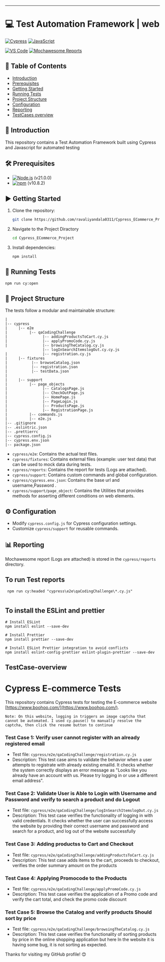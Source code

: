 <!--
    #/**
    # * @author Ravali
    # * Email: yandalaravali@gmail.com
    # * GitHub Page: https://github.com/ravaliyandala0311?tab=repositories
    # * LinkedIn: https://www.linkedin.com/in/ravali-yadav-yandala-454121135/
    # */
    #/***************************************************/
-->

---

# 💻 Test Automation Framework | web

[![Cypress](https://img.shields.io/badge/Cypress-17202C?style=for-the-badge&logo=cypress&logoColor=white)](https://www.cypress.io/)
[![JavaScript](https://img.shields.io/badge/JavaScript-F7DF1E?style=for-the-badge&logo=javascript&logoColor=black)](https://js.org/index.html)

[![VS Code](https://img.shields.io/badge/VS_Code-007ACC?style=for-the-badge&logo=visual-studio-code&logoColor=white)](https://code.visualstudio.com/)
[![Mochawesome Reports](https://img.shields.io/badge/Mochawesome%20Reports-<COLOR>?style=for-the-badge&logo=mochawesome&logoColor=white)](https://www.npmjs.com/package/cypress-mochawesome-reporter)

## 📑 Table of Contents

- [Introduction](#introduction)
- [Prerequisites](#prerequisites)
- [Getting Started](#getting-started)
- [Running Tests](#running-tests)
- [Project Structure](#project-structure)
- [Configuration](#configuration)
- [Reporting](#reporting)
- [TestCases overview](#TestCase-overview)

## 📖 Introduction

This repository contains a Test Automation Framework built using Cypress and Javascript for automated testing

<!-- ## 🎥 Video Tutorial

<a href="https://www.youtube.com/watch?v=g0nG6aPbpl4&list=PLrBBHmoBFxBUu9G7haETpa0B03H9GnfKX"> <img src="https://img.youtube.com/vi/g0nG6aPbpl4/0.jpg" alt="Test Automation Framework | WEB | Cypress + JS" width="200"> </a>

Click on the image above to watch the tutorials. -->

## 🛠️ Prerequisites

- [![Node.js](https://img.shields.io/badge/Node.js-43853D?style=for-the-badge&logo=node.js&logoColor=white)](https://nodejs.org/) (v21.0.0)
- [![npm](https://img.shields.io/badge/npm-CB3837?style=for-the-badge&logo=npm&logoColor=white)](https://www.npmjs.com/) (v10.8.2)

## ▶️ Getting Started

1. Clone the repository:

   ```bash
   git clone https://github.com/ravaliyandala0311/Cypress_ECommerce_Project.git

   ```

2. Navigate to the Project Diractory

   ```bash
   cd Cypress_ECommerce_Project
   ```

3. Install dependencies:

   ```bash
   npm install
   ```

## 🚀 Running Tests

```bash
npm run cy:open
```

## 📁 Project Structure

The tests follow a modular and maintainable structure:

```
|
|-- cypress
|     |-- e2e
|          |-- qaCodingChallenge
|                |-- addingProductsToCart.cy.js
|                |-- applyPromoCode.cy.js
|                |-- browsingTheCatalog.cy.js
                 |-- logInSearchItemslogOut.cy.cy.js
|                |-- registration.cy.js
|     |-- fixtures
|           |-- browseCatalog.json
|           |-- registration.json
|           |-- testData.json
|
|     |-- support
|          |-- page_objects
|                |-- CatalogsPage.js
|                |-- CheckOutPage.js
|                |-- HomePage.js
|                |-- PageLogin.js
|                |-- ProductsPage.js
|                |-- RegistrationPage.js
|          |-- commands.js
|          |-- e2e.js
|-- .gitignore
|-- .eslintric.json
|-- .prettierrc
|-- cypress.config.js
|-- cypress.env.json
|-- package.json
```

- `cypress/e2e`: Contains the actual test files.
- `cypress/fixtures`: Contains external files (example: user test data) that can be used to mock data during tests.
- `cypress/reports`: Contains the report for tests (Logs are attached).
- `cypress/support`: Contains custom commands and global configuration.
- `cypress/cypress.env.json`: Contains the base url and username,Password .
- `cypress/support/page_object`: Contains the Utilities that provides methods for asserting different conditions on web elements.

## ⚙️ Configuration

- Modify `cypress.config.js` for Cypress configuration settings.
- Customize `cypress/support` for reusable commands.

## 📊 Reporting

Mochawesome report (Logs are attached) is stored in the `cypress/reports` directory.

## To run Test reports

```
 npm run cy:headed "cypress\e2e\qaCodingChallenge\*.cy.js"


```

## To install the ESLint and prettier

```
# Install ESLint
npm install eslint --save-dev

# Install Prettier
npm install prettier --save-dev

# Install ESLint Prettier integration to avoid conflicts
npm install eslint-config-prettier eslint-plugin-prettier --save-dev

```

## TestCase-overview

# Cypress E-commerce Tests

This repository contains Cypress tests for testing the E-commerce website [https://www.boohoo.com/](https://www.boohoo.com/).

`Note: On this website, logging in triggers an image captcha that cannot be automated. I used cy.pause() to manually resolve the captcha, then click the resume button to continue`

### Test Case 1: Verify user cannot register with an already registered email

- Test file: `cypress/e2e/qaCodingChallenge/registration.cy.js`
- Description: This test case aims to validate the behavior when a user attempts to registrate with already existing emailId. It checks whether the system correctly displays an error message as "Looks like you already have an account with us. Please try logging in or use a different email address".

### Test Case 2: Validate User is Able to Login with Username and Password and verify to search a product and do Logout

- Test file: `cypress/e2e/qaCodingChallenge/logInSearchItemslogOut.cy.js`
- Description: This test case verifies the functionality of logging in with valid credentials. It checks whether the user can successfully access the website by providing their correct username and password and search for a product, and log out of the website successfully

### Test Case 3: Adding productss to Cart and Checkout

- Test file: `cypress/e2e/qaCodingChallenge/addingProductsToCart.cy.js`
- Description: This test case adds items to the cart, proceeds to checkout, verifies the order summary amount on the products

### Test Case 4: Applying Promocode to the Products

- Test file: `cypress/e2e/qaCodingChallenge/applyPromoCode.cy.js`
- Description: This test case verifies the application of a Promo code and verify the cart total, and check the promo code discount

### Test Case 5: Browse the Catalog and verify products Should sort by price

- Test file: `cypress/e2e/qaCodingChallenge/browsingTheCatalog.cy.js`
- Description: This test case verifies the functionality of sorting products by price in the online shopping application but here In the website it is having some bug, it is not sorting as expected.

Thanks for visiting my GitHub profile! 😊
